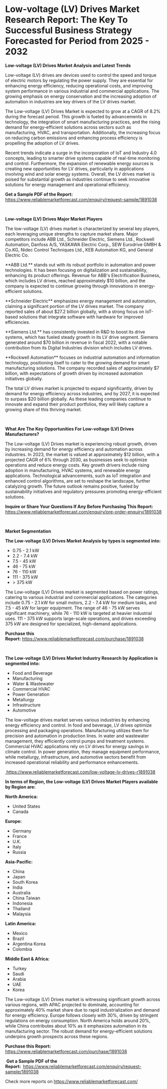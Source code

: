 <p><h1>Low-voltage (LV) Drives Market Research Report: The Key To Successful Business Strategy Forecasted for Period from 2025 - 2032</h1></p><p><strong>Low-voltage (LV) Drives Market Analysis and Latest Trends</strong></p>
<p><p>Low-voltage (LV) drives are devices used to control the speed and torque of electric motors by regulating the power supply. They are essential for enhancing energy efficiency, reducing operational costs, and improving system performance in various industrial and commercial applications. The growing emphasis on energy conservation and the increasing adoption of automation in industries are key drivers of the LV drives market.</p><p>The Low-voltage (LV) Drives Market is expected to grow at a CAGR of 8.2% during the forecast period. This growth is fueled by advancements in technology, the integration of smart manufacturing practices, and the rising demand for energy-efficient solutions across sectors such as manufacturing, HVAC, and transportation. Additionally, the increasing focus on reducing carbon emissions and enhancing process efficiency is propelling the adoption of LV drives.</p><p>Recent trends indicate a surge in the incorporation of IoT and Industry 4.0 concepts, leading to smarter drive systems capable of real-time monitoring and control. Furthermore, the expansion of renewable energy sources is creating new opportunities for LV drives, particularly in applications involving wind and solar energy systems. Overall, the LV drives market is poised for substantial growth as industries continue to seek innovative solutions for energy management and operational efficiency.</p></p>
<p><strong>Get a Sample PDF of the Report:&nbsp;</strong> <a href="https://www.reliablemarketforecast.com/enquiry/request-sample/1891038?utm_campaign=2472&utm_medium=2&utm_source=Github&utm_content=ia&utm_term=28032025&utm_id=low-voltage-lv-drives">https://www.reliablemarketforecast.com/enquiry/request-sample/1891038</a></p>
<p>&nbsp;</p>
<p><strong>Low-voltage (LV) Drives Major Market Players</strong></p>
<p><p>The low-voltage (LV) drives market is characterized by several key players, each leveraging unique strengths to capture market share. Major competitors include ABB Ltd., Schneider Electric, Siemens Ltd., Rockwell Automation, Danfoss A/S, YASKAWA Electric Corp., SEW Eurodrive GMBH & Co.KG, Nidec Control Techniques Ltd., KEB Automation KG, and General Electric Co. </p><p>**ABB Ltd.** stands out with its robust portfolio in automation and power technologies. It has been focusing on digitalization and sustainability, enhancing its product offerings. Revenue for ABB's Electrification Business, which includes LV drives, reached approximately $10 billion, and the company is expected to continue growing through innovations in energy-efficient solutions.</p><p>**Schneider Electric** emphasizes energy management and automation, claiming a significant portion of the LV drives market. The company reported sales of about $27.2 billion globally, with a strong focus on IoT-based solutions that integrate software with hardware for improved efficiencies.</p><p>**Siemens Ltd.** has consistently invested in R&D to boost its drive systems, which has fueled steady growth in its LV drive segment. Siemens generated around $70 billion in revenue in fiscal 2022, with a notable contribution from its Digital Industries division which includes LV drives.</p><p>**Rockwell Automation** focuses on industrial automation and information technology, positioning itself to cater to the growing demand for smart manufacturing solutions. The company recorded sales of approximately $7 billion, with expectations of growth driven by increased automation initiatives globally.</p><p>The total LV drives market is projected to expand significantly, driven by demand for energy efficiency across industries, and by 2027, it is expected to surpass $20 billion globally. As these leading companies continue to innovate and expand their product portfolios, they will likely capture a growing share of this thriving market.</p></p>
<p>&nbsp;</p>
<p><strong>What Are The Key Opportunities For Low-voltage (LV) Drives Manufacturers?</strong></p>
<p><p>The Low-voltage (LV) Drives market is experiencing robust growth, driven by increasing demand for energy efficiency and automation across industries. In 2023, the market is valued at approximately $12 billion, with a projected CAGR of 6% through 2030, as businesses seek to optimize operations and reduce energy costs. Key growth drivers include rising adoption in manufacturing, HVAC systems, and renewable energy applications. Technological advancements, such as IoT integration and enhanced control algorithms, are set to reshape the landscape, further catalyzing growth. The future outlook remains positive, fueled by sustainability initiatives and regulatory pressures promoting energy-efficient solutions.</p></p>
<p><strong>Inquire or Share Your Questions If Any Before Purchasing This Report:</strong> <a href="https://www.reliablemarketforecast.com/enquiry/pre-order-enquiry/1891038?utm_campaign=2472&utm_medium=2&utm_source=Github&utm_content=ia&utm_term=28032025&utm_id=low-voltage-lv-drives">https://www.reliablemarketforecast.com/enquiry/pre-order-enquiry/1891038</a></p>
<p>&nbsp;</p>
<p><strong>Market Segmentation</strong></p>
<p><strong>The Low-voltage (LV) Drives Market Analysis by types is segmented into:</strong></p>
<p><ul><li>0.75 - 2.1 kW</li><li>2.2 - 7.4 kW</li><li>7.5 - 45 kW</li><li>46 - 75 kW</li><li>76 - 110 kW</li><li>111 - 375 kW</li><li>> 375 kW</li></ul></p>
<p><p>The Low-voltage (LV) Drives market is segmented based on power ratings, catering to various industrial and commercial applications. The categories include 0.75 - 2.1 kW for small motors, 2.2 - 7.4 kW for medium tasks, and 7.5 - 45 kW for larger equipment. The range of 46 - 75 kW serves significant machinery, while 76 - 110 kW is targeted at heavier industrial uses. 111 - 375 kW supports large-scale operations, and drives exceeding 375 kW are designed for specialized, high-demand applications.</p></p>
<p><strong>Purchase this Report:&nbsp;</strong><a href="https://www.reliablemarketforecast.com/purchase/1891038?utm_campaign=2472&utm_medium=2&utm_source=Github&utm_content=ia&utm_term=28032025&utm_id=low-voltage-lv-drives">https://www.reliablemarketforecast.com/purchase/1891038</a></p>
<p>&nbsp;</p>
<p><strong>The Low-voltage (LV) Drives Market Industry Research by Application is segmented into:</strong></p>
<p><ul><li>Food and Beverage</li><li>Manufacturing</li><li>Water & Wastewater</li><li>Commercial HVAC</li><li>Power Generation</li><li>Metallurgy</li><li>Infrastructure</li><li>Automotive</li></ul></p>
<p><p>The low-voltage drives market serves various industries by enhancing energy efficiency and control. In food and beverage, LV drives optimize processing and packaging operations. Manufacturing utilizes them for precision and automation in production lines. In water and wastewater management, they efficiently control pumps and treatment systems. Commercial HVAC applications rely on LV drives for energy savings in climate control. In power generation, they manage equipment performance, while metallurgy, infrastructure, and automotive sectors benefit from increased operational reliability and performance enhancements.</p></p>
<p><a href="https://www.reliablemarketforecast.com/low-voltage-lv-drives-r1891038?utm_campaign=2472&utm_medium=2&utm_source=Github&utm_content=ia&utm_term=28032025&utm_id=low-voltage-lv-drives">&nbsp;https://www.reliablemarketforecast.com/low-voltage-lv-drives-r1891038</a></p>
<p><strong>In terms of Region, the Low-voltage (LV) Drives Market Players available by Region are:</strong></p>
<p>
    <p> <strong> North America: </strong>
        <ul>
            <li>United States</li>
            <li>Canada</li>
        </ul>
        </p> 
    <p> <strong> Europe: </strong>
        <ul>
            <li>Germany</li>
            <li>France</li>
            <li>U.K.</li>
            <li>Italy</li>
            <li>Russia</li>
        </ul>
        </p> 
    <p> <strong> Asia-Pacific: </strong>
        <ul>
            <li>China</li>
            <li>Japan</li>
            <li>South Korea</li>
            <li>India</li>
            <li>Australia</li>
            <li>China Taiwan</li>
            <li>Indonesia</li>
            <li>Thailand</li>
            <li>Malaysia</li>
        </ul>
        </p> 
    <p> <strong> Latin America: </strong>
        <ul>
            <li>Mexico</li>
            <li>Brazil</li>
            <li>Argentina Korea</li>
            <li>Colombia</li>
        </ul>
        </p> 
    <p> <strong> Middle East & Africa: </strong>
        <ul>
            <li>Turkey</li>
            <li>Saudi</li>
            <li>Arabia</li>
            <li>UAE</li>
            <li>Korea</li>
        </ul>
    </p>
    </p>
<p><p>The Low-voltage (LV) Drives market is witnessing significant growth across various regions, with APAC projected to dominate, accounting for approximately 40% market share due to rapid industrialization and demand for energy efficiency. Europe follows closely with 30%, driven by stringent regulations on energy consumption. North America holds around 20%, while China contributes about 10% as it emphasizes automation in its manufacturing sector. The robust demand for energy-efficient solutions underpins growth prospects across these regions.</p></p>
<p><strong>Purchase this Report: </strong><a href="https://www.reliablemarketforecast.com/purchase/1891038?utm_campaign=2472&utm_medium=2&utm_source=Github&utm_content=ia&utm_term=28032025&utm_id=low-voltage-lv-drives">https://www.reliablemarketforecast.com/purchase/1891038</a></p>
<p>&nbsp;<strong>Get a Sample PDF of the Report:&nbsp;&nbsp;</strong><a href="https://www.reliablemarketforecast.com/enquiry/request-sample/1891038?utm_campaign=2472&utm_medium=2&utm_source=Github&utm_content=ia&utm_term=28032025&utm_id=low-voltage-lv-drives">https://www.reliablemarketforecast.com/enquiry/request-sample/1891038</a></p>
<p><strong></strong></p>
<p>Check more reports on <a href="https://www.reliablemarketforecast.com/?utm_campaign=2472&utm_medium=2&utm_source=Github&utm_content=ia&utm_term=28032025&utm_id=low-voltage-lv-drives">https://www.reliablemarketforecast.com/</a></p>